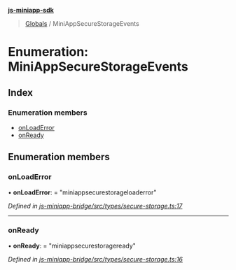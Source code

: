 **[js-miniapp-sdk](../README.md)**

> [Globals](../README.md) / MiniAppSecureStorageEvents

# Enumeration: MiniAppSecureStorageEvents

## Index

### Enumeration members

* [onLoadError](miniappsecurestorageevents.md#onloaderror)
* [onReady](miniappsecurestorageevents.md#onready)

## Enumeration members

### onLoadError

•  **onLoadError**:  = "miniappsecurestorageloaderror"

*Defined in [js-miniapp-bridge/src/types/secure-storage.ts:17](https://github.com/rakutentech/js-miniapp/blob/424c7de/js-miniapp-bridge/src/types/secure-storage.ts#L17)*

___

### onReady

•  **onReady**:  = "miniappsecurestorageready"

*Defined in [js-miniapp-bridge/src/types/secure-storage.ts:16](https://github.com/rakutentech/js-miniapp/blob/424c7de/js-miniapp-bridge/src/types/secure-storage.ts#L16)*
